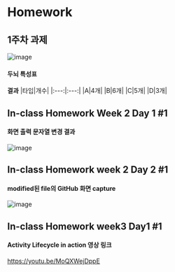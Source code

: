 # Homework

## 1주차 과제
![image](https://user-images.githubusercontent.com/79952145/111397533-e5cd7b80-8704-11eb-900b-98b91cacb1b7.png)
#### 두뇌 특성표                                                 
**결과**
|타입|개수|
|:---:|:---:|
|A|4개|
|B|6개|
|C|5개|
|D|3개|

## In-class Homework Week 2 Day 1 #1
#### 화면 출력 문자열 변경 결과
![image](https://user-images.githubusercontent.com/79952145/110565087-40a92500-8191-11eb-8faf-dee12c3585fc.png)

## In-class Homework week 2 Day 2 #1
#### modified된 file의 GitHub 화면 capture
![image](https://user-images.githubusercontent.com/79952145/110751377-1f2a6500-8287-11eb-881c-73825d8c1036.png)

## In-class Homework week3 Day1 #1
#### Activity Lifecycle in action 영상 링크
https://youtu.be/MoQXWejDppE

